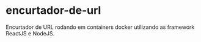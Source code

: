 # encurtador-de-url
Encurtador de URL rodando em containers docker utilizando as framework ReactJS e NodeJS.
